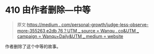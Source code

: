 # 410 由作者删除—中等

> 原文:[https://medium . com/personal-growth/judge-less-observe-more-355263 e2db 76？UTM _ source = Wanqu . co&UTM _ campaign = Wanqu+Daily&UTM _ medium = website](https://medium.com/personal-growth/judge-less-observe-more-355263e2db76?utm_source=wanqu.co&utm_campaign=Wanqu+Daily&utm_medium=website)

作者删除了这个中等的故事。